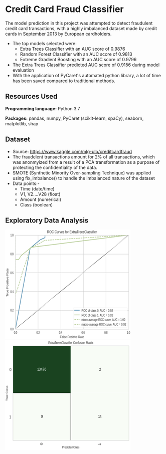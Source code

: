 # Credit Card Fraud Classifier
The model prediction in this project was attempted to detect fraudulent credit card transactions, with a highly imbalanced dataset made by credit cards in September 2013 by European cardholders. 

- The top models selected were:
  - Extra Trees Classifier with an AUC score of 0.9876
  - Random Forest Classifier with an AUC score of 0.9813
  - Extreme Gradient Boosting with an AUC score of 0.9796
- The Extra Trees Classifier predicted AUC score of 0.9156 during model evaluation
- With the application of PyCaret's automated python library, a lot of time has been saved compared to traditional methods. 

## Resources Used
**Programming language:** Python 3.7

**Packages:** pandas, numpy, PyCaret (scikit-learn, spaCy), seaborn, matplotlib, shap

## Dataset
- Source: https://www.kaggle.com/mlg-ulb/creditcardfraud
- The fraudelent transactions amount for 2% of all transactions, which was anonmyized from a result of a PCA transformation as a purpose of protecting the confidentiality of the data. 
- SMOTE (Synthetic Minority Over-sampling Technique) was applied using fix_imbalance() to handle the imbalanced nature of the dataset
- Data points:-
  - Time (date/time) 
  - V1, V2....V28 (float)
  - Amount (numerical)
  - Class (boolean)

## Exploratory Data Analysis

<p float="left">
  <img src="https://github.com/PannaD8ta/Creditcard_Fraud_Classifer/blob/main/AUC.png" alt="AUC" width="400" height="350"/>
  &nbsp;&nbsp;&nbsp;&nbsp;&nbsp;&nbsp;&nbsp;
  <img src="https://github.com/PannaD8ta/Creditcard_Fraud_Classifer/blob/main/Confusion_Matrix.png" alt="Confusion Matrix" width="400" height="350" />
</p>
